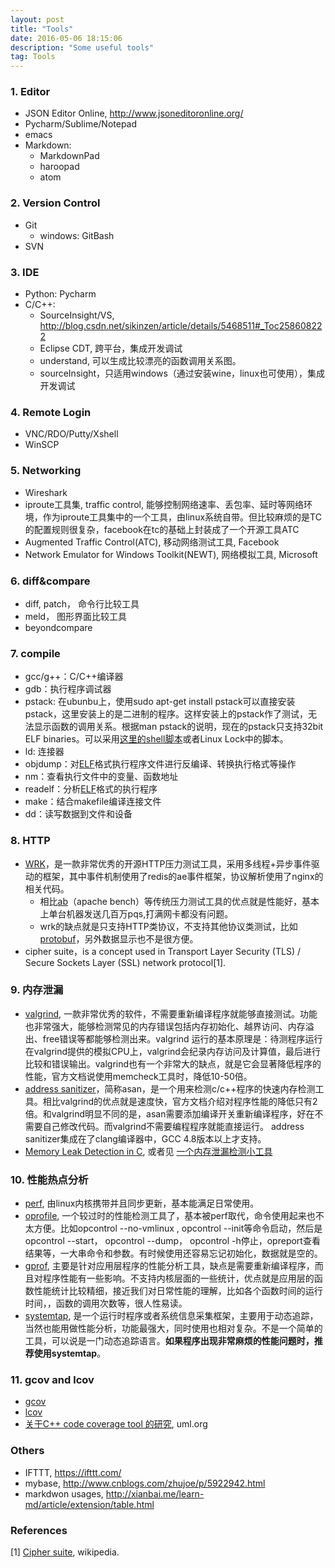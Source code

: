 ```yaml
---
layout: post
title: "Tools"
date: 2016-05-06 18:15:06 
description: "Some useful tools"
tag: Tools
---
```


### 1. Editor
- JSON Editor Online, http://www.jsoneditoronline.org/
- Pycharm/Sublime/Notepad
- emacs
- Markdown: 
	- MarkdownPad
	- haroopad
	- atom


### 2. Version Control
- Git
    - windows: GitBash
- SVN

### 3. IDE 
- Python: Pycharm
- C/C++: 
    - SourceInsight/VS, http://blog.csdn.net/sikinzen/article/details/5468511#_Toc258608222
    - Eclipse CDT, 跨平台，集成开发调试
    - understand, 可以生成比较漂亮的函数调用关系图。
    - sourceInsight，只适用windows（通过安装wine，linux也可使用），集成开发调试

### 4. Remote Login
- VNC/RDO/Putty/Xshell
- WinSCP

### 5. Networking
- Wireshark
- iproute工具集, traffic control, 能够控制网络速率、丢包率、延时等网络环境，作为iproute工具集中的一个工具，由linux系统自带。但比较麻烦的是TC的配置规则很复杂，facebook在tc的基础上封装成了一个开源工具ATC
- Augmented Traffic Control(ATC), 移动网络测试工具, Facebook
- Network Emulator for Windows Toolkit(NEWT), 网络模拟工具, Microsoft

### 6. diff&compare
- diff, patch， 命令行比较工具
- meld， 图形界面比较工具
- beyondcompare

### 7. compile
- gcc/g++：C/C++编译器
- gdb：执行程序调试器
- pstack: 在ubunbu上，使用sudo apt-get install pstack可以直接安装pstack，这里安装上的是二进制的程序。这样安装上的pstack作了测试，无法显示函数的调用关系。根据man pstack的说明，现在的pstack只支持32bit ELF binaries。可以采用[这里的shell脚本](http://nanxiao.me/en/use-pstack-to-track-threads-on-linux/)或者Linux Lock中的脚本。
- ld: 连接器
- objdump：对[ELF](/2016/05/Executable-and-Linking-Format-File/)格式执行程序文件进行反编译、转换执行格式等操作
- nm：查看执行文件中的变量、函数地址
- readelf：分析[ELF](/2016/05/Executable-and-Linking-Format-File/)格式的执行程序
- make：结合makefile编译连接文件
- dd：读写数据到文件和设备

### 8. HTTP
- [WRK](https://github.com/wg/wrk)，是一款非常优秀的开源HTTP压力测试工具，采用多线程+异步事件驱动的框架，其中事件机制使用了redis的ae事件框架，协议解析使用了nginx的相关代码。
	- 相比[ab](https://httpd.apache.org/docs/2.4/programs/ab.html)（apache bench）等传统压力测试工具的优点就是性能好，基本上单台机器发送几百万pqs,打满网卡都没有问题。 
	- wrk的缺点就是只支持HTTP类协议，不支持其他协议类测试，比如[protobuf](https://developers.google.com/protocol-buffers/)，另外数据显示也不是很方便。
- cipher suite，is a concept used in Transport Layer Security (TLS) / Secure Sockets Layer (SSL) network protocol[1].


### 9. 内存泄漏
- [valgrind](http://valgrind.org/), 一款非常优秀的软件，不需要重新编译程序就能够直接测试。功能也非常强大，能够检测常见的内存错误包括内存初始化、越界访问、内存溢出、free错误等都能够检测出来。valgrind 运行的基本原理是：待测程序运行在valgrind提供的模拟CPU上，valgrind会纪录内存访问及计算值，最后进行比较和错误输出。valgrind也有一个非常大的缺点，就是它会显著降低程序的性能，官方文档说使用memcheck工具时，降低10-50倍。
- [address sanitizer]()，简称asan，是一个用来检测c/c++程序的快速内存检测工具。相比valgrind的优点就是速度快，官方文档介绍对程序性能的降低只有2倍。和valgrind明显不同的是，asan需要添加编译开关重新编译程序，好在不需要自己修改代码。而valgrind不需要编程程序就能直接运行。 address sanitizer集成在了clang编译器中，GCC 4.8版本以上才支持。
- [Memory Leak Detection in C](https://www.codeproject.com/Articles/19361/Memory-Leak-Detection-in-C), 或者见 [一个内存泄漏检测小工具](http://www.cnblogs.com/venow/archive/2012/11/21/2781450.html)

### 10. 性能热点分析
- [perf](https://perf.wiki.kernel.org/index.php/Main_Page), 由linux内核携带并且同步更新，基本能满足日常使用。
- [oprofile](http://oprofile.sourceforge.net/news/), 一个较过时的性能检测工具了，基本被perf取代，命令使用起来也不太方便。比如opcontrol --no-vmlinux , opcontrol --init等命令启动，然后是opcontrol --start， opcontrol --dump， opcontrol -h停止，opreport查看结果等，一大串命令和参数。有时候使用还容易忘记初始化，数据就是空的。 
- [gprof](https://sourceware.org/binutils/docs/gprof/), 主要是针对应用层程序的性能分析工具，缺点是需要重新编译程序，而且对程序性能有一些影响。不支持内核层面的一些统计，优点就是应用层的函数性能统计比较精细，接近我们对日常性能的理解，比如各个函数时间的运行时间，，函数的调用次数等，很人性易读。
- [systemtap](https://sourceware.org/systemtap/), 是一个运行时程序或者系统信息采集框架，主要用于动态追踪，当然也能用做性能分析，功能最强大，同时使用也相对复杂。不是一个简单的工具，可以说是一门动态追踪语言。**如果程序出现非常麻烦的性能问题时，推荐使用systemtap**。

### 11. gcov and lcov
- [gcov](https://gcc.gnu.org/onlinedocs/gcc-3.0/gcc_8.html)
- [lcov](http://ltp.sourceforge.net/coverage/lcov.php)
- [关于C++ code coverage tool 的研究](http://www.uml.org.cn/Test/201208311.asp), uml.org

### Others
- IFTTT, https://ifttt.com/
- mybase, http://www.cnblogs.com/zhujoe/p/5922942.html
- markdwon usages, http://xianbai.me/learn-md/article/extension/table.html



### References

[1] [Cipher suite](https://en.wikipedia.org/wiki/Cipher_suite), wikipedia.
